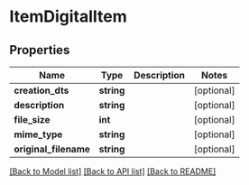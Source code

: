 # ItemDigitalItem

## Properties
Name | Type | Description | Notes
------------ | ------------- | ------------- | -------------
**creation_dts** | **string** |  | [optional] 
**description** | **string** |  | [optional] 
**file_size** | **int** |  | [optional] 
**mime_type** | **string** |  | [optional] 
**original_filename** | **string** |  | [optional] 

[[Back to Model list]](../README.md#documentation-for-models) [[Back to API list]](../README.md#documentation-for-api-endpoints) [[Back to README]](../README.md)


